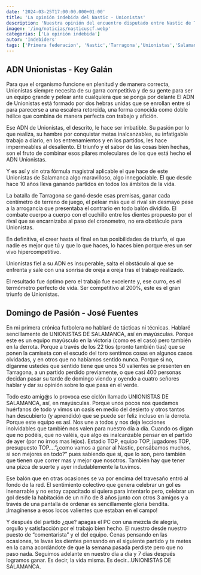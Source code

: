 ```yaml
---
date: '2024-03-25T17:00:00.000+01:00'
title: 'La opinión indebida del Nastic - Unionistas'
description: 'Nuestra opinión del encuentro disputado entre Nastic de Tarragona y Unionistas de Salamanca. Primera federación grupo 1, jornada 29.' 
imagen: '/img/noticias/nasticuscf.webp'
categorias: ['La opinión indebida']
autor: 'Indebiders'
tags: ['Primera federacion', 'Nastic','Tarragona','Unionistas','Salamanca','Nou estadi Costa Dourada']
---
```


## ADN Unionistas - Key Galán

Para que el organismo funcione en plenitud y de manera correcta, Unionistas siempre necesita de su garra competitiva y de su gente para ser un equipo grande y pelear ante cualquiera que se ponga por delante El ADN de Unionistas está formado por dos hebras unidas que se enrollan entre sí para parecerse a una escalera retorcida, una forma conocida como doble hélice que combina de manera perfecta con trabajo y afición. 

Ese ADN de Unionistas, el descrito,  le hace ser imbatible. Su pasión por lo que realiza, su hambre por conquistar metas inalcanzables, su infatigable trabajo a diario, en los entrenamientos y en los partidos, les hace impermeables al desaliento.  El triunfo y el sabor de las cosas bien hechas, son el fruto de combinar esos pilares moleculares de los que está hecho el ADN Unionistas.

Y es así y sin otra fórmula magistral aplicable el que hace de este Unionistas de Salamanca algo maravilloso, algo innegociable. El que desde hace 10 años lleva ganando partidos en todos los ámbitos de la vida.

La batalla de Tarragona se ganó desde esas premisas, ganar cada centímetro de terreno de juego, el pelear más que el rival sin desmayo pese a la arrogancia que presentaba el contrario en todo balón dividido. El combate cuerpo a cuerpo con el cuchillo entre los dientes propuesto por el rival que se encarnizaba al paso del cronometro, no era obstáculo para Unionistas.

En definitiva, el creer hasta el final en tus posibilidades de triunfo, el que nadie es mejor que tú y que lo que haces, lo haces bien porque eres un ser vivo hipercompetitivo.

Unionistas fiel a su ADN es insuperable, salta el obstáculo al que se enfrenta y sale con una sonrisa de oreja a oreja tras el trabajo realizado.

El resultado fue óptimo pero el trabajo fue excelente y, ese curro, es el termómetro perfecto de vida. Ser competitivo al 200%, este es el gran triunfo de Unionistas.

## Domingo de Pasión - José Fuentes

En mi primera crónica futbolera no hablaré de tácticas ni técnicas. Hablaré sencillamente de UNIONISTAS DE SALAMANCA, así en mayúsculas. Porque este es un equipo mayúsculo en la victoria (como es el caso) pero también en la derrota. Porque a través de los 22 tíos (pronto también tías) que se ponen la camiseta con el escudo del toro sentimos cosas en algunos casos olvidadas, y en otros que no habíamos sentido nunca. Porque si no, díganme ustedes que sentido tiene que unos 50 valientes se presenten en Tarragona, a un partido perdido previamente, o que casi 400 personas decidan pasar su tarde de domingo viendo y oyendo a cuatro señores hablar y dar su opinión sobre lo que pasa en el verde. 

Todo esto amig@s lo provoca ese ciclón llamado UNIONISTAS DE SALAMANCA, así, en mayúsculas. Porque unos pocos nos quedamos huérfanos de todo y vimos un oasis en medio del desierto y otros tantos han descubierto (y aprendido) que se puede ser feliz incluso en la derrota. Porque este equipo es así. Nos une a todos y nos deja lecciones inolvidables que también nos valen para nuestro día a día. Cuando os digan que no podéis, que no valéis, que algo es inalcanzable pensar en el partido de ayer (por no irnos mas lejos). Estadio TOP, equipo TOP, jugadores TOP, presupuesto TOP….”¿como vamos a ganar al Nastic, pensábamos muchos, si son mejores en todo?” pues sabiendo que si, que lo son, pero también que tienen que correr mas y mejor que nosotros. También hay que tener una pizca de suerte y ayer indudablemente la tuvimos. 

Ese balón que en otras ocasiones se va por encima del travesaño entró al fondo de la red. El sentimiento colectivo que genera celebrar un gol es inenarrable y no estoy capacitado si quiera para intentarlo pero, celebrar un gol desde la habitación de un niño de 8 años junto con otros 3 amigos y a través de una pantalla de ordenar es sencillamente gloria bendita. ¡Imagínense a esos locos valientes que estaban en el campo!

Y después del partido ¿que? apagas el PC con una mezcla de alegría, orgullo y satisfacción por el trabajo bien hecho. El nuestro desde nuestro puesto de “comentarista” y el del equipo. Cenas pensando en las ocasiones, te lavas los dientes pensando en el siguiente partido y te metes en la cama acordándote de que la semana pasada perdiste pero que no paso nada. Seguimos adelante en nuestro día a día y 7 días después logramos ganar. Es decir, la vida misma. Es decir…UNIONISTAS DE SALAMANCA. 